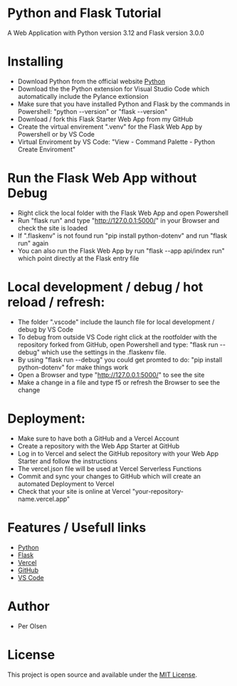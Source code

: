 # Python and Flask Tutorial

A Web Application with Python version 3.12 and Flask version 3.0.0 

# Installing

- Download Python from the official website [Python](https://python.org/)
- Download the the Python extension for Visual Studio Code which automatically include the Pylance extionsion
- Make sure that you have installed Python and Flask by the commands in Powershell: "python --version" or "flask --version"
- Download / fork this Flask Starter Web App from my GitHub
- Create the virtual envirement ".venv" for the Flask Web App by Powershell or by VS Code
- Virtual Enviroment by VS Code: "View - Command Palette - Python Create Enviroment"

# Run the Flask Web App without Debug

- Right click the local folder with the Flask Web App and open Powershell
- Run "flask run" and type "http://127.0.0.1:5000/" in your Browser and check the site is loaded
- If ".flaskenv" is not found run "pip install python-dotenv" and run "flask run" again
- You can also run the Flask Web App by run "flask --app api/index run" which point directly at the Flask entry file 
 
# Local development / debug / hot reload / refresh:

- The folder ".vscode" include the launch file for local development / debug by VS Code  
- To debug from outside VS Code right click at the rootfolder with the repository forked from GitHub, open Powershell and type: "flask run --debug" which use the settings in the .flaskenv file. 
- By using "flask run --debug" you could get promted to do: "pip install python-dotenv" for make things work
- Open a Browser and type "http://127.0.0.1:5000/" to see the site
- Make a change in a file and type f5 or refresh the Browser to see the change

# Deployment:

- Make sure to have both a GitHub and a Vercel Account
- Create a repository with the Web App Starter at GitHub
- Log in to Vercel and select the GitHub repository with your Web App Starter and follow the instructions
- The vercel.json file will be used at Vercel Serverless Functions
- Commit and sync your changes to GitHub which will create an automated Deployment to Vercel
- Check that your site is online at Vercel "your-repository-name.vercel.app"

# Features / Usefull links

- [Python](https://python.org/)
- [Flask](https://flask.palletsprojects.com/)
- [Vercel](https://vercel.com/)
- [GitHub](https://github.com/)
- [VS Code](https://code.visualstudio.com/)



# Author

- Per Olsen

# License

This project is open source and available under the [MIT License](LICENSE).



